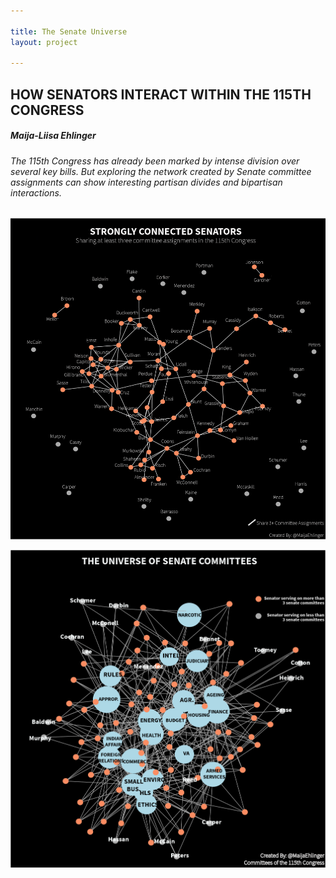 ```yaml
---

title: The Senate Universe
layout: project

---
```


## HOW SENATORS INTERACT WITHIN THE 115TH CONGRESS

##### Maija-Liisa Ehlinger

<h6>The 115th Congress has already been marked by intense division over several key bills. But exploring the network created by Senate committee assignments can show interesting partisan divides and bipartisan interactions.</h6>

![](peoplesenateuniverse@2x.png)


![](updateduniverse@2x.png)

